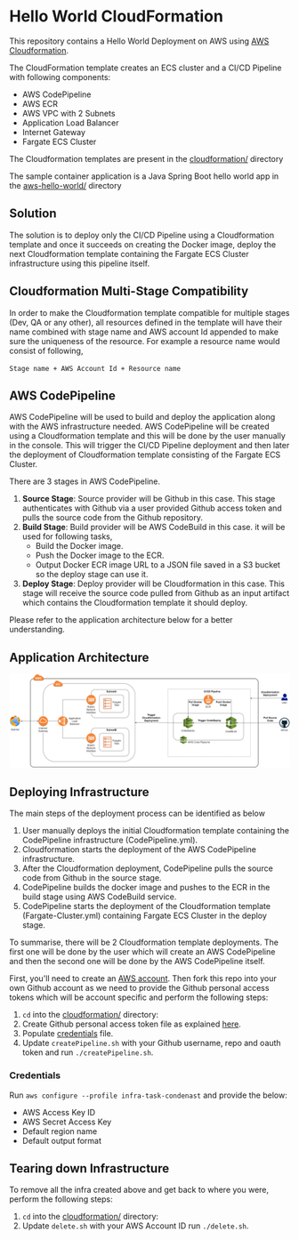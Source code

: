 # Hello World CloudFormation
This repository contains a Hello World Deployment on AWS using [AWS Cloudformation](https://aws.amazon.com/cloudformation/). 

The CloudFormation template creates an ECS cluster and a CI/CD Pipeline with following components:

- AWS CodePipeline
- AWS ECR
- AWS VPC with 2 Subnets
- Application Load Balancer
- Internet Gateway
- Fargate ECS Cluster

The Cloudformation templates are present in the [cloudformation/](cloudformation/) directory

The sample container application is a Java Spring Boot hello world app in the  [aws-hello-world/](aws-hello-world/) directory

## Solution
The solution is to deploy only the CI/CD Pipeline using a Cloudformation template and once it succeeds on creating the Docker image, deploy the next Cloudformation template containing the Fargate ECS Cluster infrastructure using this pipeline itself.

## Cloudformation Multi-Stage Compatibility
In order to make the Cloudformation template compatible for multiple stages (Dev, QA or any other), all resources defined in the template will have their name combined with stage name and AWS account Id appended to make sure the uniqueness of the resource.
For example a resource name would consist of following,

`Stage name + AWS Account Id + Resource name`

## AWS CodePipeline
AWS CodePipeline will be used to build and deploy the application along with the AWS infrastructure needed.
AWS CodePipeline will be created using a Cloudformation template and this will be done by the user manually in the console. This will trigger the CI/CD Pipeline deployment and then later the deployment of Cloudformation template consisting of the Fargate ECS Cluster.

There are 3 stages in AWS CodePipeline.
1. **Source Stage**: 
    Source provider will be Github in this case. This stage authenticates with Github via a user provided Github access token and pulls the source code from the Github repository.
2. **Build Stage**: 
    Build provider will be AWS CodeBuild in this case. it will be used for following tasks,
    - Build the Docker image.
    - Push the Docker image to the ECR.
    - Output Docker ECR image URL to a JSON file saved in a S3 bucket so the deploy stage can use it.
3. **Deploy Stage**:
    Deploy provider will be Cloudformation in this case. This stage will receive the source code pulled from Github as an input artifact which contains the Cloudformation template it should deploy. 

Please refer to the application architecture below for a better understanding.

## Application Architecture

![Infra](/app-arch.png)

## Deploying Infrastructure

The main steps of the deployment process can be identified as below
1. User manually deploys the initial Cloudformation template containing the CodePipeline infrastructure (CodePipeline.yml).
2. Cloudformation starts the deployment of the AWS CodePipeline infrastructure.
3. After the Cloudformation deployment, CodePipeline pulls the source code from Github in the source stage.
4. CodePipeline builds the docker image and pushes to the ECR in the build stage using AWS CodeBuild service.
5. CodePipeline starts the deployment of the Cloudformation template (Fargate-Cluster.yml) containing Fargate ECS Cluster in the deploy stage.

To summarise, there will be 2 Cloudformation template deployments. The first one will be done by the user which will create an AWS CodePipeline and then the second one will be done by the AWS CodePipeline itself.

First, you'll need to create an [AWS account](https://portal.aws.amazon.com/billing/signup#/start). Then fork this repo into your own Github account as we need to provide the Github personal access tokens which will be account specific and perform the following steps:

1. `cd` into the [cloudformation/](cloudformation/) directory:
2. Create Github personal access token file as explained [here](https://docs.github.com/en/github/authenticating-to-github/creating-a-personal-access-token).
3. Populate [credentials](/README.md#credentials) file.
4. Update `createPipeline.sh` with your Github username, repo and oauth token and run `./createPipeline.sh`.


### Credentials
Run `aws configure --profile infra-task-condenast` and provide the below:
- AWS Access Key ID
- AWS Secret Access Key
- Default region name
- Default output format

## Tearing down Infrastructure
To remove all the infra created above and get back to where you were, perform the following steps:

1. `cd` into the [cloudformation/](cloudformation/) directory:
2. Update `delete.sh` with your AWS Account ID run `./delete.sh`.
